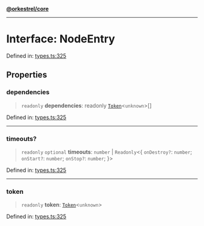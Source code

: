 [**@orkestrel/core**](../index.md)

***

# Interface: NodeEntry

Defined in: [types.ts:325](https://github.com/orkestrel/core/blob/7cc3e19bc4a1e6f96f153d7b931686981208a465/src/types.ts#L325)

## Properties

### dependencies

> `readonly` **dependencies**: readonly [`Token`](../type-aliases/Token.md)\<`unknown`\>[]

Defined in: [types.ts:325](https://github.com/orkestrel/core/blob/7cc3e19bc4a1e6f96f153d7b931686981208a465/src/types.ts#L325)

***

### timeouts?

> `readonly` `optional` **timeouts**: `number` \| `Readonly`\<\{ `onDestroy?`: `number`; `onStart?`: `number`; `onStop?`: `number`; \}\>

Defined in: [types.ts:325](https://github.com/orkestrel/core/blob/7cc3e19bc4a1e6f96f153d7b931686981208a465/src/types.ts#L325)

***

### token

> `readonly` **token**: [`Token`](../type-aliases/Token.md)\<`unknown`\>

Defined in: [types.ts:325](https://github.com/orkestrel/core/blob/7cc3e19bc4a1e6f96f153d7b931686981208a465/src/types.ts#L325)
